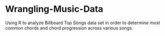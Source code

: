 # Wrangling-Music-Data
Using R to analyze Billboard Top Songs data set in order to determine most common chords and chord progression across various songs.

